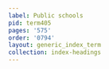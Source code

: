```yaml
---
label: Public schools
pid: term405
pages: '575'
order: '0794'
layout: generic_index_term
collection: index-headings
---
```

